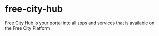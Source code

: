 # free-city-hub
Free City Hub is your portal into all apps and services that is available on the Free City Platform
